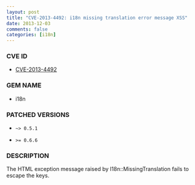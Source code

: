```yaml
---
layout: post
title: "CVE-2013-4492: i18n missing translation error message XSS"
date: 2013-12-03
comments: false
categories: [i18n]
---
```



### CVE ID

* [CVE-2013-4492](https://groups.google.com/forum/#!topic/ruby-security-ann/pLrh6DUw998)




### GEM NAME

* i18n


### PATCHED VERSIONS


* `~> 0.5.1`

* `>= 0.6.6`


### DESCRIPTION

The HTML exception message raised by I18n::MissingTranslation fails
to escape the keys.

